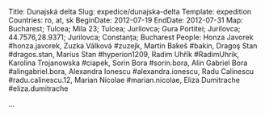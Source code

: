 Title: Dunajská delta
Slug: expedice/dunajska-delta
Template: expedition
Countries: ro, at, sk
BeginDate: 2012-07-19
EndDate: 2012-07-31
Map: Bucharest; Tulcea; Mila 23; Tulcea; Jurilovca; Gura Portitei; Jurilovca; 44.7576,28.9371; Jurilovca; Constanța; Bucharest
People: Honza Javorek #honza.javorek, Zuzka Válková #zuzejk, Martin Bakeš #bakin, Dragoş Stan #dragos.stan, Marius Stan #hyperion1209, Radim Uhřík #RadimUhrik, Karolina Trojanowska #ciapek, Sorin Bora #sorin.bora, Alin Gabriel Bora #alingabriel.bora, Alexandra Ionescu #alexandra.ionescu, Radu Calinescu #radu.calinescu.12, Marian Nicolae #marian.nicolae, Eliza Dumitrache #eliza.dumitrache

...